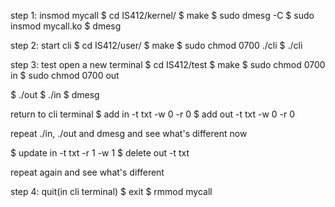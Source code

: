 step 1: insmod mycall
$ cd IS412/kernel/
$ make
$ sudo dmesg -C
$ sudo insmod mycall.ko
$ dmesg

step 2: start cli
$ cd IS412/user/
$ make
$ sudo chmod 0700 ./cli
$ ./cli 

step 3: test
open a new terminal
$ cd IS412/test
$ make
$ sudo chmod 0700 in
$ sudo chmod 0700 out

$ ./out
$ ./in
$ dmesg

return to cli terminal
$ add in -t txt -w 0 -r 0
$ add out -t txt -w 0 -r 0

repeat ./in, ./out and dmesg and see what's different now

$ update in -t txt -r 1 -w 1
$ delete out -t txt

repeat again and see what's different

step 4: quit(in cli terminal)
$ exit
$ rmmod mycall
